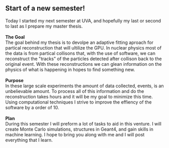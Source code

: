## Start of a new semester!
Today I started my next semester at UVA, and hopefully my last or second to last as I prepare my master thesis. <br>
<br>
  **The Goal**<br>
The goal behind my thesis is to devolpe an adaptive fitting aproach for partical reconstruction that will ultilize the GPU. 
In nuclear physics most of the data is from partical collisons that, with the use of software, we can reconstruct the "tracks" of the particles detected after collison back to the original event. 
With these reconstructions we can glean information on the physics of what is happening in hopes to find something new. 
<br>
<br>
  **Purpose**<br>
In these large scale experiments the amount of data collected, events, is an unbelievable amount. To process all of this information and do the reconstruction takes hours and it will be my goal to minimize this time.
Using computational techniques I strive to improve the effiency of the software by a order of 10. 
<br>
<br>
  **Plan** <br>
During this semester I will preform a lot of tasks to aid in this venture. I will create Monte Carlo simulations, structures in Geant4, and gain skills in machine learning. I hope to bring you along with me and I will post
everything that I learn. 
